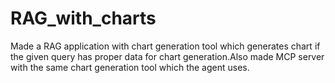 # RAG_with_charts
Made a RAG application with chart generation tool which generates chart if the given query has proper data for chart generation.Also made MCP server with the same chart generation tool which the agent uses.
